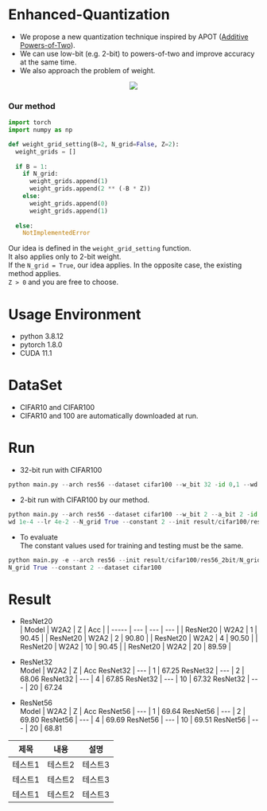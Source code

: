 # Enhanced-Quantization
* We propose a new quantization technique inspired by APOT ([Additive Powers-of-Two](https://arxiv.org/pdf/1909.13144.pdf)).  
* We can use low-bit (e.g. 2-bit) to powers-of-two and improve accuracy at the same time.  
* We also approach the problem of weight.

<p align="center">
<img src="https://user-images.githubusercontent.com/51831143/185300574-94f63f11-891d-4d22-9036-bb2fae4311f0.png">
</p>

### Our method
```python
import torch
import numpy as np

def weight_grid_setting(B=2, N_grid=False, Z=2):
  weight_grids = []
  
  if B = 1:
    if N_grid:
      weight_grids.append(1)
      weight_grids.append(2 ** (-B * Z))
    else:
      weight_grids.append(0)
      weight_grids.append(1)
      
  else:
    NotImplementedError
```
Our idea is defined in the ```weight_grid_setting``` function.  
It also applies only to 2-bit weight.   
If the ```N_grid = True```, our idea applies. In the opposite case, the existing method applies.  
```Z > 0``` and you are free to choose.

# Usage Environment
* python 3.8.12
* pytorch 1.8.0
* CUDA 11.1

# DataSet
* CIFAR10 and CIFAR100
* CIFAR10 and 100 are automatically downloaded at run.


# Run
* 32-bit run with CIFAR100
```python 
python main.py --arch res56 --dataset cifar100 --w_bit 32 -id 0,1 --wd 1e-4
```

* 2-bit run with CIFAR100 by our method.
```python
python main.py --arch res56 --dataset cifar100 --w_bit 2 --a_bit 2 -id 0,1 --
wd 1e-4 --lr 4e-2 --N_grid True --constant 2 --init result/cifar100/res56_32bit/model_best.pth.tar
```

* To evaluate  
The constant values used for training and testing must be the same.
```python
python main.py -e --arch res56 --init result/cifar100/res56_2bit/N_grid/model_best.pth.tar -e -id 0 --w_bit 2 --a_bit 2 --
N_grid True --constant 2 --dataset cifar100
```

# Result
* ResNet20  
| Model | W2A2 | Z | Acc |
| ----- | --- | --- | --- |
| ResNet20 | W2A2 | 1 | 90.45 |
| ResNet20 | W2A2 | 2 | 90.80 |
| ResNet20 | W2A2 | 4 | 90.50 |
| ResNet20 | W2A2 | 10 | 90.45 |
| ResNet20 | W2A2 | 20 | 89.59 |

* ResNet32  
Model | W2A2 | Z | Acc
ResNet32 | --- | 1 | 67.25
ResNet32 | --- | 2 | 68.06
ResNet32 | --- | 4 | 67.85
ResNet32 | --- | 10 | 67.32
ResNet32 | --- | 20 | 67.24

* ResNet56  
Model | W2A2 | Z | Acc
ResNet56 | --- | 1 | 69.64
ResNet56 | --- | 2 | 69.80
ResNet56 | --- | 4 | 69.69
ResNet56 | --- | 10 | 69.51
ResNet56 | --- | 20 | 68.81

|제목|내용|설명|
|------|---|---|
|테스트1|테스트2|테스트3|
|테스트1|테스트2|테스트3|
|테스트1|테스트2|테스트3|
